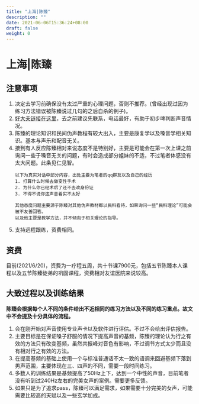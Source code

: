 ```yaml
---
title: "上海|陈臻"
description: ""
date: 2021-06-06T15:36:24+08:00
draft: false
weight: 0
---
```

# 上海|陈臻
## 注意事项
1. 决定去学习前确保没有太过严重的心理问题，否则不推荐。(曾经出现过因为练习方法错误被陈臻说过几句的之后自杀的例子)。
2. [好大夫链接在这里](https://www.haodf.com/doctor/6070455513.html)，去之前建议先联系，电话最好，有助于初步啤判断声音情况。
3. 陈臻的理论知识和民间伪声教程有较大出入，主要是康复学以及嗓音学相关知识。基本与声乐和配音无关。
4. 接到有人反应陈臻相对来说态度不是特别好，主要是可能会在第一次上课之前询问一些于嗓音无关的问题，有时会造成部分姐妹的不适，不过笔者体感没有太大问题。此条见仁见智。
    ```
    以下为真实对话中部分内容，出处主要为笔者的qq群友以及自己的经历
    1. 打算什么时候去做变性手术
    2. 为什么你已经术后了还不去改身份证
    3. 不得不说你这声音着实不太好
    ```
    ```
    其他态度问题主要源于陈臻对其他伪声教材都以民科看待，如果询问一些“民科理论”可能会被不友善回答。
    以及他主要是教学方法，并不倾向于相关理论的指导。
    ```
5. 支持远程跟练，资费相同。
## 资费
目前(2021/6/20)，资费为一疗程五周，共十节课7900元，包括五节陈臻本人课程以及五节陈臻徒弟的巩固课程，资费相对友谊医院来说较高。
## 大致过程以及训练结果
**陈臻会根据每个人不同的条件给出不近相同的练习方法以及不同的练习重点。故文中不会提及十分具体的流程。**
1. 会在刚开始对声音使用专业声卡以及软件进行评估。不过不会给出评估报告。
2. 主要目标是在保证嗓子舒服的情况下提高声音的基频，陈臻的理论认为行之有效的方法只有改变基频，虽然共振峰对音色有影响，不过调节方式太少而且没有相对行之有效的方法。
3. 在提高基频的基础上使用一个与标准普通话不太一致的语调来回避基频下落到男声范围，主要体现在三、四声的不同，需要一段时间练习。
4. 多数人的训练结果是基频提高了50Hz上下，达到一个中性的声音，目前笔者没有听到过240Hz左右的完美女声的案例。需要更多反馈。
5. 如果只是为了追求pass，陈臻可以满足需求，如果需要十分完美的女声，可能需要比较高的天赋以及一些玄学加成。